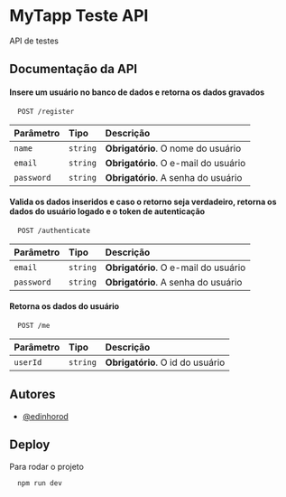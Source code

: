 
# MyTapp Teste API

API de testes



## Documentação da API

#### Insere um usuário no banco de dados e retorna os dados gravados

```http
  POST /register
```

| Parâmetro   | Tipo       | Descrição                                   |
| :---------- | :--------- | :------------------------------------------ |
| `name`      | `string` | **Obrigatório**. O nome do usuário |
| `email`      | `string` | **Obrigatório**. O e-mail do usuário |
| `password`      | `string` | **Obrigatório**. A senha do usuário |

#### Valida os dados inseridos e caso o retorno seja verdadeiro, retorna os dados do usuário logado e o token de autenticação

```http
  POST /authenticate
```

| Parâmetro   | Tipo       | Descrição                                   |
| :---------- | :--------- | :------------------------------------------ |
| `email`      | `string` | **Obrigatório**. O e-mail do usuário |
| `password`      | `string` | **Obrigatório**. A senha do usuário |

#### Retorna os dados do usuário
```http
  POST /me
```

| Parâmetro   | Tipo       | Descrição                                   |
| :---------- | :--------- | :------------------------------------------ |
| `userId`      | `string` | **Obrigatório**. O id do usuário |



## Autores

- [@edinhorod](https://github.com/edinhorod)


## Deploy

Para rodar o projeto

```bash
  npm run dev
```

